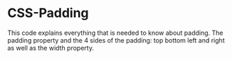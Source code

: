 # CSS-Padding

This code explains everything that is needed to know about padding. 
The padding property and the 4 sides of the padding: top bottom left and right as well as the width property.
